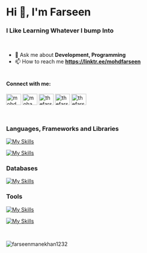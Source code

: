 <h1 >Hi 👋, I'm Farseen</h1>
<h3>I Like Learning Whatever I bump Into</h3>
<br />

- 💬 Ask me about **Development, Programming** 
- 📫 How to reach me
**https://linktr.ee/mohdfarseen**
<br /><br />
<h4 align="left">Connect with me:</h4>
<p align="left">
  <a href="https://twitter.com/farseenmanekhan" target="blank"
    ><img
      align="center"
      src="https://cdn.jsdelivr.net/npm/simple-icons@3.1.0/icons/twitter.svg"
      alt="mohd_farseen"
      height="30"
      width="40"
  /></a>
  <a href="https://fb.com/mohammad.manekhan.9" target="blank"
    ><img
      align="center"
      src="https://cdn.jsdelivr.net/npm/simple-icons@3.1.0/icons/facebook.svg"
      alt="mohammad.manekhan.9"
      height="30"
      width="40"
  /></a>
  <a
    href="https://www.linkedin.com/in/mohammad-farseen-manekhan-2419531a7/"
    target="blank"
    ><img
      align="center"
      src="https://cdn.jsdelivr.net/npm/simple-icons@3.1.0/icons/linkedin.svg"
      alt="thefarseen"
      height="30"
      width="40"
  /></a>
  <a href="https://www.codechef.com/users/thefarseen" target="blank"
    ><img
      align="center"
      src="https://cdn.jsdelivr.net/npm/simple-icons@3.1.0/icons/codechef.svg"
      alt="thefarseen"
      height="30"
      width="40"
  /></a>
  <a href="https://codeforces.com/profile/thefarseen" target="blank"
    ><img
      align="center"
      src="https://cdn.jsdelivr.net/npm/simple-icons@3.0.1/icons/codeforces.svg"
      alt="thefarseen"
      height="30"
      width="40"
  /></a>
</p>

<br />
<h3 >Languages, Frameworks and Libraries</h3>
<p align="right">

  [![My Skills](https://skillicons.dev/icons?i=ts,js,python,c,cpp,bash)](https://skillicons.dev)
  
  
  [![My Skills](https://skillicons.dev/icons?i=react,vite,express,nodejs,flask,html,tailwind)](https://skillicons.dev)
</p>

<h3 >Databases</h3>
<p align="right">
  
  [![My Skills](https://skillicons.dev/icons?i=postgres,mongodb)](https://skillicons.dev)
  
</p>

<h3 >Tools</h3>
<p align="right">
  
  [![My Skills](https://skillicons.dev/icons?i=docker,kubernetes,jenkins,linux,git,firebase,postman)](https://skillicons.dev)
  

  
  [![My Skills](https://skillicons.dev/icons?i=figma,photoshop)](https://skillicons.dev)
  
</p>
<br />

<p >
  <img
    src="https://github-readme-streak-stats.herokuapp.com/?user=farseenmanekhan1232&"
    alt="farseenmanekhan1232"
  />
</p>


